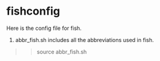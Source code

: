 # fishconfig
Here is the config file for fish.
1. abbr_fish.sh includes all the abbreviations used in fish.
>> source abbr_fish.sh


